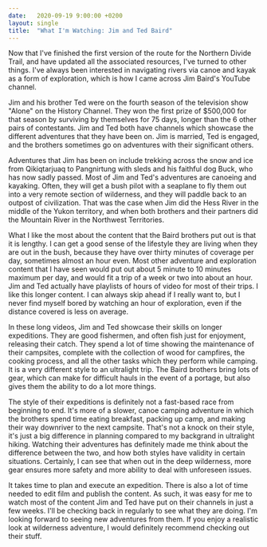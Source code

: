 ```yaml
---
date:   2020-09-19 9:00:00 +0200
layout: single
title:  "What I'm Watching: Jim and Ted Baird"
---
```

Now that I've finished the first version of the route for the Northern Divide Trail, and have updated all the associated resources, I've turned to other things. I've always been interested in navigating rivers via canoe and kayak as a form of exploration, which is how I came across Jim Baird's YouTube channel.

Jim and his brother Ted were on the fourth season of the television show "Alone" on the History Channel. They won the first prize of $500,000 for that season by surviving by themselves for 75 days, longer than the 6 other pairs of contestants. Jim and Ted both have channels which showcase the different adventures that they have been on. Jim is married, Ted is engaged, and the brothers sometimes go on adventures with their significant others.

Adventures that Jim has been on include trekking across the snow and ice from Qikiqtarjuaq to Pangnirtung with sleds and his faithful dog Buck, who has now sadly passed. Most of Jim and Ted's adventures are canoeing and kayaking. Often, they will get a bush pilot with a seaplane to fly them out into a very remote section of wilderness, and they will paddle back to an outpost of civilization. That was the case when Jim did the Hess River in the middle of the Yukon territory, and when both brothers and their partners did the Mountain River in the Northwest Territories.

What I like the most about the content that the Baird brothers put out is that it is lengthy. I can get a good sense of the lifestyle they are living when they are out in the bush, because they have over thirty minutes of coverage per day, sometimes almost an hour even. Most other adventure and exploration content that I have seen would put out about 5 minute to 10 minutes maximum per day, and would fit a trip of a week or two into about an hour. Jim and Ted actually have playlists of hours of video for most of their trips. I like this longer content. I can always skip ahead if I really want to, but I never find myself bored by watching an hour of exploration, even if the distance covered is less on average.

In these long videos, Jim and Ted showcase their skills on longer expeditions. They are good fishermen, and often fish just for enjoyment, releasing their catch. They spend a lot of time showing the maintenance of their campsites, complete with the collection of wood for campfires, the cooking process, and all the other tasks which they perform while camping. It is a very different style to an ultralight trip. The Baird brothers bring lots of gear, which can make for difficult hauls in the event of a portage, but also gives them the ability to do a lot more things.

The style of their expeditions is definitely not a fast-based race from beginning to end. It's more of a slower, canoe camping adventure in which the brothers spend time eating breakfast, packing up camp, and making their way downriver to the next campsite. That's not a knock on their style, it's just a big difference in planning compared to my backgrand in ultralight hiking. Watching their adventures has definitely made me think about the difference between the two, and how both styles have validity in certain situations. Certainly, I can see that when out in the deep wilderness, more gear ensures more safety and more ability to deal with unforeseen issues.

It takes time to plan and execute an expedition. There is also a lot of time needed to edit film and publish the content. As such, it was easy for me to watch most of the content Jim and Ted have put on their channels in just a few weeks. I'll be checking back in regularly to see what they are doing. I'm looking forward to seeing new adventures from them. If you enjoy a realistic look at wilderness adventure, I would definitely recommend checking out their stuff.
